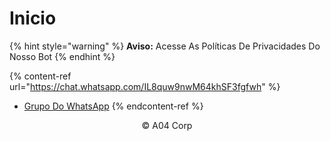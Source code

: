 # Inicio

{% hint style="warning" %}
**Aviso:** Acesse As Políticas De Privacidades Do Nosso Bot
{% endhint %}

{% content-ref url="https://chat.whatsapp.com/IL8quw9nwM64khSF3fgfwh" %}
 + [Grupo Do WhatsApp](https://chat.whatsapp.com/IL8quw9nwM64khSF3fgfwh')
{% endcontent-ref %}


<div id="copyright" align="center">
&copy; A04 Corp
</div>